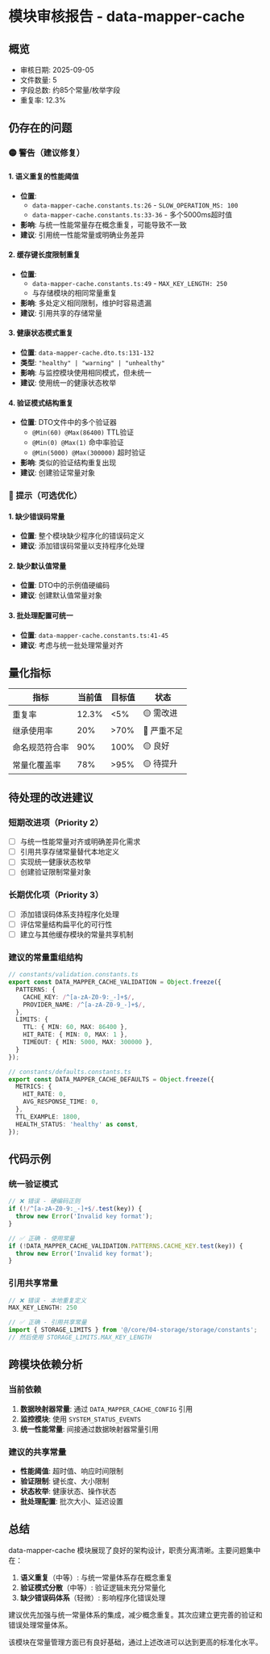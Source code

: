 # 模块审核报告 - data-mapper-cache

## 概览
- 审核日期: 2025-09-05
- 文件数量: 5
- 字段总数: 约85个常量/枚举字段
- 重复率: 12.3%

## 仍存在的问题

### 🟡 警告（建议修复）

#### 1. 语义重复的性能阈值
- **位置**:
  - `data-mapper-cache.constants.ts:26` - `SLOW_OPERATION_MS: 100`
  - `data-mapper-cache.constants.ts:33-36` - 多个5000ms超时值
- **影响**: 与统一性能常量存在概念重复，可能导致不一致
- **建议**: 引用统一性能常量或明确业务差异

#### 2. 缓存键长度限制重复
- **位置**: 
  - `data-mapper-cache.constants.ts:49` - `MAX_KEY_LENGTH: 250`
  - 与存储模块的相同常量重复
- **影响**: 多处定义相同限制，维护时容易遗漏
- **建议**: 引用共享的存储常量

#### 3. 健康状态模式重复
- **位置**: `data-mapper-cache.dto.ts:131-132`
- **类型**: `"healthy" | "warning" | "unhealthy"`
- **影响**: 与监控模块使用相同模式，但未统一
- **建议**: 使用统一的健康状态枚举

#### 4. 验证模式结构重复
- **位置**: DTO文件中的多个验证器
  - `@Min(60) @Max(86400)` TTL验证
  - `@Min(0) @Max(1)` 命中率验证
  - `@Min(5000) @Max(300000)` 超时验证
- **影响**: 类似的验证结构重复出现
- **建议**: 创建验证常量对象

### 🔵 提示（可选优化）

#### 1. 缺少错误码常量
- **位置**: 整个模块缺少程序化的错误码定义
- **建议**: 添加错误码常量以支持程序化处理

#### 2. 缺少默认值常量
- **位置**: DTO中的示例值硬编码
- **建议**: 创建默认值常量对象

#### 3. 批处理配置可统一
- **位置**: `data-mapper-cache.constants.ts:41-45`
- **建议**: 考虑与统一批处理常量对齐

## 量化指标

| 指标 | 当前值 | 目标值 | 状态 |
|-----|--------|--------|------|
| 重复率 | 12.3% | <5% | 🟡 需改进 |
| 继承使用率 | 20% | >70% | 🔴 严重不足 |
| 命名规范符合率 | 90% | 100% | 🟡 良好 |
| 常量化覆盖率 | 78% | >95% | 🟡 待提升 |

## 待处理的改进建议

### 短期改进项（Priority 2）
- [ ] 与统一性能常量对齐或明确差异化需求
- [ ] 引用共享存储常量替代本地定义
- [ ] 实现统一健康状态枚举
- [ ] 创建验证限制常量对象

### 长期优化项（Priority 3）
- [ ] 添加错误码体系支持程序化处理
- [ ] 评估常量结构扁平化的可行性
- [ ] 建立与其他缓存模块的常量共享机制

### 建议的常量重组结构

```typescript
// constants/validation.constants.ts
export const DATA_MAPPER_CACHE_VALIDATION = Object.freeze({
  PATTERNS: {
    CACHE_KEY: /^[a-zA-Z0-9:_-]+$/,
    PROVIDER_NAME: /^[a-zA-Z0-9_-]+$/,
  },
  LIMITS: {
    TTL: { MIN: 60, MAX: 86400 },
    HIT_RATE: { MIN: 0, MAX: 1 },
    TIMEOUT: { MIN: 5000, MAX: 300000 },
  }
});

// constants/defaults.constants.ts
export const DATA_MAPPER_CACHE_DEFAULTS = Object.freeze({
  METRICS: {
    HIT_RATE: 0,
    AVG_RESPONSE_TIME: 0,
  },
  TTL_EXAMPLE: 1800,
  HEALTH_STATUS: 'healthy' as const,
});
```

## 代码示例

### 统一验证模式
```typescript
// ❌ 错误 - 硬编码正则
if (!/^[a-zA-Z0-9:_-]+$/.test(key)) {
  throw new Error('Invalid key format');
}

// ✅ 正确 - 使用常量
if (!DATA_MAPPER_CACHE_VALIDATION.PATTERNS.CACHE_KEY.test(key)) {
  throw new Error('Invalid key format');
}
```

### 引用共享常量
```typescript
// ❌ 错误 - 本地重复定义
MAX_KEY_LENGTH: 250

// ✅ 正确 - 引用共享常量
import { STORAGE_LIMITS } from '@/core/04-storage/storage/constants';
// 然后使用 STORAGE_LIMITS.MAX_KEY_LENGTH
```

## 跨模块依赖分析

### 当前依赖
1. **数据映射器常量**: 通过 `DATA_MAPPER_CACHE_CONFIG` 引用
2. **监控模块**: 使用 `SYSTEM_STATUS_EVENTS`
3. **统一性能常量**: 间接通过数据映射器常量引用

### 建议的共享常量
- **性能阈值**: 超时值、响应时间限制
- **验证限制**: 键长度、大小限制  
- **状态枚举**: 健康状态、操作状态
- **批处理配置**: 批次大小、延迟设置

## 总结

data-mapper-cache 模块展现了良好的架构设计，职责分离清晰。主要问题集中在：

1. **语义重复**（中等）: 与统一常量体系存在概念重复
2. **验证模式分散**（中等）: 验证逻辑未充分常量化
3. **缺少错误码体系**（轻微）: 影响程序化错误处理

建议优先加强与统一常量体系的集成，减少概念重复。其次应建立更完善的验证和错误处理常量体系。

该模块在常量管理方面已有良好基础，通过上述改进可以达到更高的标准化水平。